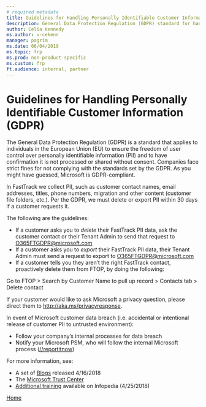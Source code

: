 ```yaml
---
# required metadata
title: Guidelines for Handling Personally Identifiable Customer Information 
description: General Data Protection Regulation (GDPR) standard for handling PII
author: Celia Kennedy
ms.author: v-cekenn
manager: pagrim
ms.date: 06/04/2019
ms.topic: frp
ms.prod: non-product-specific
ms.custom: frp
ft.audience: internal, partner
---
```


# Guidelines for Handling Personally Identifiable Customer Information (GDPR)

The General Data Protection Regulation (GDPR) is a standard that applies to individuals in the European Union (EU) to ensure the freedom of user control over personally identifiable information (PII) and to have confirmation it is not processed or shared without consent. Companies face strict fines for not complying with the standards set by the GDPR. As you might have guessed, Microsoft is GDPR-compliant.

In FastTrack we collect PII, such as customer contact names, email addresses, titles, phone numbers, migration and other content (customer file folders, etc.). Per the GDPR, we must delete or export PII within 30 days if a customer requests it.

The following are the guidelines:

- If a customer asks you to *delete* their FastTrack PII data, ask the customer contact or their Tenant Admin to send that request to O365FTGDPR@microsoft.com
- If a customer asks you to *export* their FastTrack PII data, their Tenant Admin must send a request to export to O365FTGDPR@microsoft.com
- If a customer tells you they aren’t the right FastTrack contact, proactively delete them from FTOP, by doing the following:

Go to FTOP > Search by Customer Name to pull up record > Contacts tab > Delete contact 

If your customer would like to ask Microsoft a privacy question, please direct them to http://aka.ms/privacyresponse.

In event of Microsoft customer data breach (i.e. accidental or intentional release of customer PII to untrusted environment):

- Follow your company’s internal processes for data breach
- Notify your Microsoft PSM, who will follow the internal Microsoft process ([//reportitnow](http://reportitnow/))

For more information, see:

- A set of [Blogs](https://na01.safelinks.protection.outlook.com/?url=https://blogs.office.com/en-us/2018/04/16/preparing-for-a-new-era-in-privacy-regulation-with-the-microsoft-cloud/&data=04|01|karimb@exchange.microsoft.com|ff5b66df13484038632a08d5a40715ae|72f988bf86f141af91ab2d7cd011db47|1|0|636595273356676179|Unknown|TWFpbGZsb3d8eyJWIjoiMC4wLjAwMDAiLCJQIjoiV2luMzIiLCJBTiI6Ik1haWwifQ%3D%3D|-1&sdata=CaWeNdwhp/bZtp/jMm6sfZ3dErjZ2k1Nny4kMpntnNU%3D&reserved=0) released 4/16/2018
- The [Microsoft Trust Center](https://www.microsoft.com/en-us/TrustCenter/Privacy/gdpr/default.aspx) 
- [Additional training](https://infopedia.eventbuilder.com/event?eventid=z4z3u9) available on Infopedia (4/25/2018)

[Home](http://partner-docs.microsoft.com)
